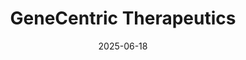 ---  
layout: startup_page  
title: "GeneCentric Therapeutics"  
id: "genecentric.com"  
permalink: "/genecentrictherapeuticsgenecentric.com06182025/"  
website: "https://www.genecentric.com"  
funding_round: "Series C"  
funding_amount: "$8.0M"  
investors: "Hatteras Venture Partners, IAG Capital Partners, Alexandria Venture Investments, Labcorp"  
about: "GeneCentric Therapeutics is developing the GenomicsNext platform, a liquid biopsy solution designed to provide comprehensive gene expression measurements and high-fidelity DNA variant detection from circulating tumor DNA (ctDNA). This platform aims to provide deeper insights for precision oncology, improving diagnosis and treatment selection by measuring both mutations and gene expression from a single blood sample."  
markets: "Healthtech, Oncology"  
hq: "Durham, North Carolina, United States"  
founded_year: "2011"  
linkedin: "https://www.linkedin.com/company/genecentric"  
twitter: "https://twitter.com/genecentric"  
instagram: ""  
facebook: ""  
crunchbase: "https://www.crunchbase.com/organization/genecentric-diagnostics"  
pitchbook: "https://pitchbook.com/profiles/company/53673-22"  

date_display: "18-Jun-2025"  
date: "2025-06-18"

# SEO Optimization  
meta_title: "GeneCentric Therapeutics - Series C Funding ($8.0M)"  
meta_description: "GeneCentric Therapeutics, GeneCentric Therapeutics is developing the GenomicsNext platform, a liquid biopsy solution designed to provide comprehensive gene expression measureme..."  
meta_keywords: "GeneCentric Therapeutics, Healthtech, Oncology, Series C funding"  
canonical_url: "https://startup.projectstartups.com/genecentrictherapeuticsgenecentric.com06182025/"  
---